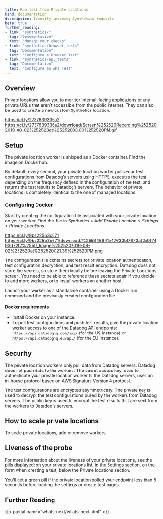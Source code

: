 ```yaml
---
title: Run test from Private Locations
kind: documentation
description: Identify incoming Synthetics requests
beta: true
further_reading:
- link: "synthetics/"
  tag: "Documentation"
  text: "Manage your checks"
- link: "synthetics/browser_tests"
  tag: "Documentation"
  text: "Configure a Browser Test"
- link: "synthetics/api_tests"
  tag: "Documentation"
  text: "Configure an API Test"
---
```


## Overview

Private locations allow you to monitor internal-facing applications or any private URLs that aren’t accessible from the public internet. They can also be used to create a new custom Synthetics location.

https://cl.ly/2737639336a2
https://cl.ly/2737639336a2/download/Screen%252520Recording%2525202019-08-02%252520at%25252003.09%252520PM.gif

## Setup

The private location worker is shipped as a Docker container. Find the image on Dockerhub.

By default, every second, your private location worker pulls your test configurations from Datadog’s servers using HTTPS, executes the test depending on the frequency defined in the configuration of the test, and returns the test results to Datadog’s servers.
The behavior of private locations is completely identical to the one of managed locations.

### Configuring Docker

Start by creating the configuration file associated with your private location on your worker. Find this file in *Synthetics* > *Add Private Location* > *Settings* > *Private Locations*.

https://cl.ly/9be225b3c671
https://cl.ly/9be225b3c671/download/%255B45641e47632b17672af2c9f7493d72f2%255D_Image%2525202019-08-02%252520at%2525207.21.39%252520PM.png

The configuration file contains secrets for private location authentication, test configuration decryption, and test result encryption.
Datadog does not store the secrets, so store them locally before leaving the Private Locations screen. You need to be able to reference these secrets again if you decide to add more workers, or to install workers on another host.

Launch your worker as a standalone container using a Docker run command and the previously created configuration file.

#### Docker requirements
- Install Docker on your instance.
- To pull test configurations and push test results, give the private location worker access to one of the Datadog API endpoints: `https://api.datadoghq.com/api/` (for the US instance) or `https://api.datadoghq.eu/api/` (for the EU instance).

## Security

The private location workers only pull data from Datadog servers. Datadog does not push data to the workers.
The secret access key, used to authenticate your private location worker to the Datadog servers, uses an in-house protocol based on AWS Signature Version 4 protocol.

The test configurations are encrypted asymmetrically. The private key is used to decrypt the test configurations pulled by the workers from Datadog servers. The public key is used to encrypt the test results that are sent from the workers to Datadog's servers.

## How to scale private locations

To scale private locations, add or remove workers.

## Liveness of the probe

For more information about the liveness of your private locations, see the pills displayed:
on your private locations list, in the Settings section,
on the form when creating a test, below the Private locations section.

You’ll get a green pill if the private location polled your endpoint less than 5 seconds before loading the settings or create test pages.

## Further Reading

{{< partial name="whats-next/whats-next.html" >}}
